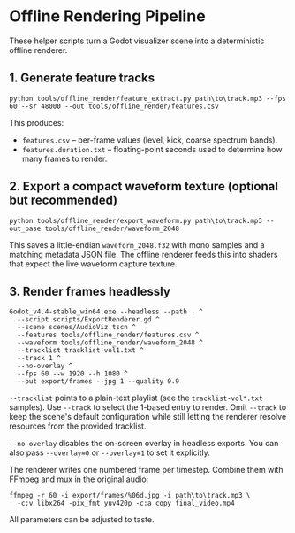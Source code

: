 # Offline Rendering Pipeline

These helper scripts turn a Godot visualizer scene into a deterministic offline renderer.

## 1. Generate feature tracks

```
python tools/offline_render/feature_extract.py path\to\track.mp3 --fps 60 --sr 48000 --out tools/offline_render/features.csv
```

This produces:

* `features.csv` – per-frame values (level, kick, coarse spectrum bands).
* `features.duration.txt` – floating-point seconds used to determine how many frames to render.

## 2. Export a compact waveform texture (optional but recommended)

```
python tools/offline_render/export_waveform.py path\to\track.mp3 --out_base tools/offline_render/waveform_2048
```

This saves a little-endian `waveform_2048.f32` with mono samples and a matching metadata JSON file. The offline renderer feeds this into shaders that expect the live waveform capture texture.

## 3. Render frames headlessly

```
Godot_v4.4-stable_win64.exe --headless --path . ^
  --script scripts/ExportRenderer.gd ^
  --scene scenes/AudioViz.tscn ^
  --features tools/offline_render/features.csv ^
  --waveform tools/offline_render/waveform_2048 ^
  --tracklist tracklist-vol1.txt ^
  --track 1 ^
  --no-overlay ^
  --fps 60 --w 1920 --h 1080 ^
  --out export/frames --jpg 1 --quality 0.9
```

`--tracklist` points to a plain-text playlist (see the `tracklist-vol*.txt` samples). Use `--track` to select the 1-based entry to render. Omit `--track` to keep the scene's default configuration while still letting the renderer resolve resources from the provided tracklist.

`--no-overlay` disables the on-screen overlay in headless exports. You can also pass `--overlay=0` or `--overlay=1` to set it explicitly.

The renderer writes one numbered frame per timestep. Combine them with FFmpeg and mux in the original audio:

```
ffmpeg -r 60 -i export/frames/%06d.jpg -i path\to\track.mp3 \
  -c:v libx264 -pix_fmt yuv420p -c:a copy final_video.mp4
```

All parameters can be adjusted to taste.
